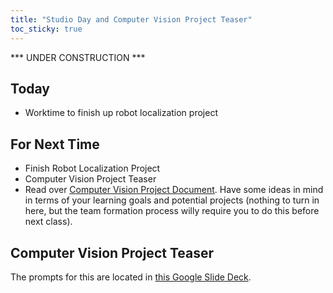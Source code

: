 ```yaml
---
title: "Studio Day and Computer Vision Project Teaser"
toc_sticky: true
---
```


*** UNDER CONSTRUCTION ***

## Today

* Worktime to finish up robot localization project

## For Next Time

* Finish Robot Localization Project
* Computer Vision Project Teaser
* Read over [Computer Vision Project Document](../assignments/computer_vision_project).  Have some ideas in mind in terms of your learning goals and potential projects (nothing to turn in here, but the team formation process willy require you to do this before next class).


## Computer Vision Project Teaser

The prompts for this are located in [this Google Slide Deck](https://docs.google.com/presentation/d/1-0f50LG-OLCs0kwN-xgjumzJaUhi_0peREVHhvbdOhk/edit?usp=sharing).
